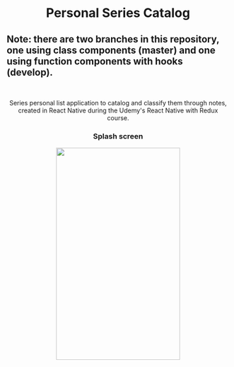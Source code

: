 <h1 align="center">Personal Series Catalog</h1>

<h2>Note: there are two branches in this repository, one using class components (master) and one using function components with hooks (develop).
</h2>

<br>

<p align="center">Series personal list application to catalog and classify them through notes, created in React Native during the Udemy's React Native with Redux course.
</p>

<h3 align="center">
    <p>Splash screen</p>
    <img src="/screenshots/series_new.mp4" height="480" width="280">
</h3>